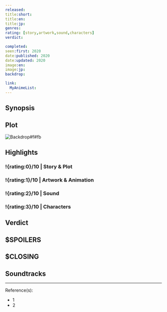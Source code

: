 ```yaml
---
released:
title:short:
title:en:
title:jp:
genres:
rating: [story,artwork,sound,characters]
verdict:

completed:
seen:first: 2020
date:published: 2020
date:updated: 2020
image:en:
image:jp:
backdrop:

link:
  MyAnimeList:
---
```



## Synopsis

## Plot

![Backdrop#f#fb](link "Source: TMDB")

## Highlights

### !{rating:0}/10 | Story & Plot

### !{rating:1}/10 | Artwork & Animation

### !{rating:2}/10 | Sound

### !{rating:3}/10 | Characters

## Verdict

## $SPOILERS

## $CLOSING

## Soundtracks

***
Reference(s):

- 1
- 2
